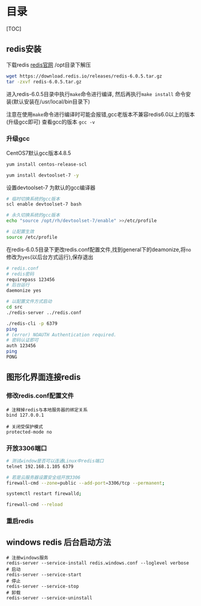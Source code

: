 # 目录

[TOC]

## redis安装

下载redis [redis官网](http://www.redis.io)  /opt目录下解压

```bash
wget https://download.redis.io/releases/redis-6.0.5.tar.gz
tar -zxvf redis-6.0.5.tar.gz
```

进入redis-6.0.5目录中执行`make`命令进行编译, 然后再执行`make install` 命令安装(默认安装在/usr/local/bin目录下)

注意在使用`make`命令进行编译时可能会报错,gcc老版本不兼容redis6.0以上的版本(升级gcc即可) 查看gcc的版本 `gcc -v`

### 升级gcc

CentOS7默认gcc版本4.8.5

```bash
yum install centos-release-scl
```

```bash
yum install devtoolset-7 -y
```

设置devtoolset-7 为默认的gcc编译器

```bash
# 临时切换系统的gcc版本
scl enable devtoolset-7 bash
```

```bash
# 永久切换系统的gcc版本
echo "source /opt/rh/devtoolset-7/enable" >>/etc/profile
```

```bash
# 让配置生效
source /etc/profile
```

在redis-6.0.5目录下更改redis.conf配置文件,找到general下的deamonize,将`no`修改为`yes`(以后台方式运行),保存退出

```bash
# redis.conf
# redis密码
requirepass 123456
# 后台运行
daemonize yes
```

```bash
# 以配置文件方式启动
cd src
./redis-server ../redis.conf
```

```bash
./redis-cli -p 6379
ping
# (error) NOAUTH Authentication required.
# 密码认证即可
auth 123456
ping
PONG
```

## 图形化界面连接redis

### 修改redis.conf配置文件

```properties
# 注释掉redis与本地服务器的绑定关系
bind 127.0.0.1
```

```properties
# 关闭受保护模式
protected-mode no
```

### 开放3306端口

```bash
# 测试window是否可以连通Linux中redis端口
telnet 192.168.1.105 6379
```

```bash
# 若是云服务器设置安全组开放3306
firewall-cmd --zone=public --add-port=3306/tcp --permanent;
```

```bash
systemctl restart firewalld;
```

```bash
firewall-cmd --reload
```

### 重启redis

## windows redis 后台启动方法

```shell
# 注册windows服务
redis-server --service-install redis.windows.conf --loglevel verbose
# 启动
redis-server --service-start
# 停止
redis-server --service-stop
# 卸载
redis-server --service-uninstall
```


